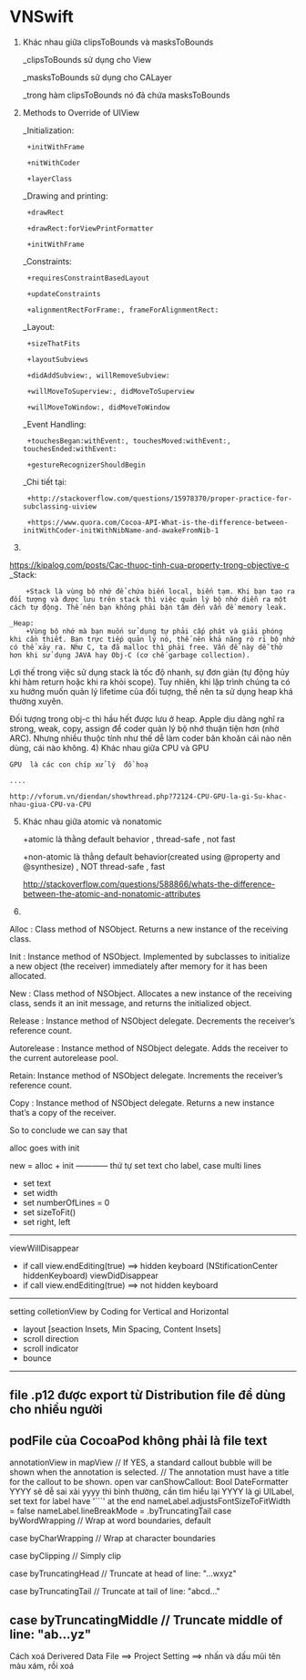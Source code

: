 # VNSwift
1) Khác nhau giữa clipsToBounds và  masksToBounds

    _clipsToBounds sử dụng cho View

    _masksToBounds sử dụng cho CALayer

    _trong hàm clipsToBounds nó đã chứa masksToBounds

2) Methods to Override of UIView

    _Initialization:

        +initWithFrame

        +nitWithCoder

        +layerClass

    _Drawing and printing:

        +drawRect

        +drawRect:forViewPrintFormatter

        +initWithFrame

    _Constraints:

        +requiresConstraintBasedLayout

        +updateConstraints

        +alignmentRectForFrame:, frameForAlignmentRect:

    _Layout:

        +sizeThatFits

        +layoutSubviews

        +didAddSubview:, willRemoveSubview:

        +willMoveToSuperview:, didMoveToSuperview

        +willMoveToWindow:, didMoveToWindow

    _Event Handling:

        +touchesBegan:withEvent:, touchesMoved:withEvent:, touchesEnded:withEvent:

        +gestureRecognizerShouldBegin

    _Chi tiết tại:

        +http://stackoverflow.com/questions/15978370/proper-practice-for-subclassing-uiview

        +https://www.quora.com/Cocoa-API-What-is-the-difference-between-initWithCoder-initWithNibName-and-awakeFromNib-1
3)
https://kipalog.com/posts/Cac-thuoc-tinh-cua-property-trong-objective-c
    _Stack:

        +Stack là vùng bộ nhớ để chứa biến local, biến tạm. Khi bạn tạo ra đối tượng và được lưu trên stack thì việc quản lý bộ nhớ diễn ra một cách tự động. Thế nên bạn không phải bận tâm đến vấn đề memory leak.

    _Heap:
        +Vùng bộ nhớ mà bạn muốn sử dụng tự phải cấp phát và giải phóng khi cần thiết. Bạn trực tiếp quản lý nó, thế nên khả năng rò rỉ bộ nhớ có thể xảy ra. Như C, ta đã malloc thì phải free. Vấn đề này dễ thở hơn khi sử dụng JAVA hay Obj-C (cơ chế garbage collection).
Lợi thế trong việc sử dụng stack là tốc độ nhanh, sự đơn giản (tự động hủy khi hàm return hoặc khi ra khỏi scope). Tuy nhiên, khi lập trình chúng ta có xu hướng muốn quản lý lifetime của đối tượng, thế nên ta sử dụng heap khá thường xuyên.

Đối tượng trong obj-c thì hầu hết được lưu ở heap. Apple dịu dàng nghĩ ra strong, weak, copy, assign để coder quản lý bộ nhớ thuận tiện hơn (nhờ ARC). Nhưng nhiều thuộc tính như thế dễ làm coder băn khoăn cái nào nên dùng, cái nào không.
4)  Khác nhau giữa CPU và GPU

    GPU  là các con chíp xử lý  đồ hoạ

    ....

    http://vforum.vn/diendan/showthread.php?72124-CPU-GPU-la-gi-Su-khac-nhau-giua-CPU-va-CPU

5)  Khác nhau giữa atomic và nonatomic

    +atomic là thằng default behavior , thread-safe , not fast

    +non-atomic là thằng default behavior(created using @property and @synthesize) , NOT thread-safe ,  fast

    http://stackoverflow.com/questions/588866/whats-the-difference-between-the-atomic-and-nonatomic-attributes
6)  
Alloc : Class method of NSObject. Returns a new instance of the receiving class.

Init : Instance method of NSObject. Implemented by subclasses to initialize a new object (the receiver) immediately after memory for it has been allocated.

New : Class method of NSObject. Allocates a new instance of the receiving class, sends it an init message, and returns the initialized object.

Release : Instance method of NSObject delegate. Decrements the receiver’s reference count.

Autorelease : Instance method of NSObject delegate. Adds the receiver to the current autorelease pool.

Retain: Instance method of NSObject delegate. Increments the receiver’s reference count.

Copy : Instance method of NSObject delegate. Returns a new instance that’s a copy of the receiver.

So to conclude we can say that

alloc goes with init

new = alloc + init
————
thứ tự set text cho label, case multi lines
+ set text
+ set width
+ set numberOfLines = 0
+ set sizeToFit()
+ set right, left

-------
viewWillDisappear
 + if call view.endEditing(true) ==> hidden keyboard (NStificationCenter hiddenKeyboard)
viewDidDisappear
+ if call view.endEditing(true) ==> not hidden keyboard
-------
setting colletionView by Coding 
for Vertical and Horizontal
+ layout  [seaction Insets, Min Spacing, Content Insets]
+ scroll direction
+ scroll indicator
+ bounce
-------
file .p12 được export từ Distribution file 
để dùng cho nhiều người
-------
podFile của CocoaPod  không phải là file text
-------
annotationView in mapView
// If YES, a standard callout bubble will be shown when the annotation is selected.
// The annotation must have a title for the callout to be shown.
open var canShowCallout: Bool
DateFormatter YYYY sẽ dễ sai 
xài yyyy thì bình thường, cần tìm hiểu lại YYYY là gì
UILabel, set text for label have '```' at the end
nameLabel.adjustsFontSizeToFitWidth = false
nameLabel.lineBreakMode = .byTruncatingTail
case byWordWrapping // Wrap at word boundaries, default

case byCharWrapping // Wrap at character boundaries

case byClipping // Simply clip

case byTruncatingHead // Truncate at head of line: "...wxyz"

case byTruncatingTail // Truncate at tail of line: "abcd..."

case byTruncatingMiddle // Truncate middle of line:  "ab...yz"
------
Cách xoá Derivered Data
File ==> Project Setting ==> nhấn và dấu mũi tên màu xám, rồi xoá




